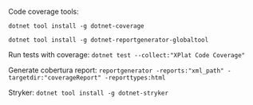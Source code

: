 Code coverage tools:

`dotnet tool install -g dotnet-coverage`

`dotnet tool install -g dotnet-reportgenerator-globaltool`

Run tests with coverage:
`dotnet test --collect:"XPlat Code Coverage"`

Generate cobertura report:
`reportgenerator -reports:"xml_path" -targetdir:"coverageReport" -reporttypes:html`

Stryker:
`dotnet tool install -g dotnet-stryker`